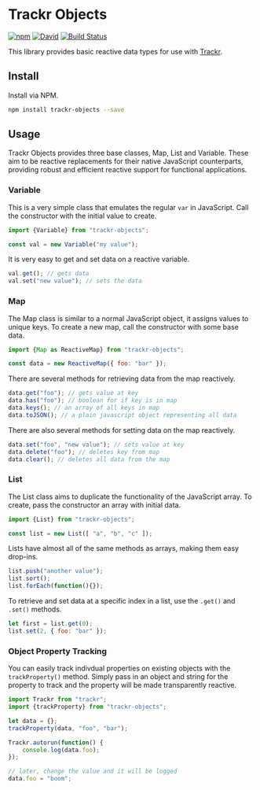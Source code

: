 # Trackr Objects

[![npm](https://img.shields.io/npm/v/trackr-objects.svg)](https://www.npmjs.com/package/trackr-objects) [![David](https://img.shields.io/david/tyler-johnson/trackr-objects.svg)](https://david-dm.org/tyler-johnson/trackr-objects) [![Build Status](https://travis-ci.org/tyler-johnson/trackr-objects.svg?branch=master)](https://travis-ci.org/tyler-johnson/trackr-objects)

This library provides basic reactive data types for use with [Trackr](http://ghub.io/trackr).

## Install

Install via NPM.

```sh
npm install trackr-objects --save
```

## Usage

Trackr Objects provides three base classes, Map, List and Variable. These aim to be reactive replacements for their native JavaScript counterparts, providing robust and efficient reactive support for functional applications.

### Variable

This is a very simple class that emulates the regular `var` in JavaScript. Call the constructor with the initial value to create.

```js
import {Variable} from "trackr-objects";

const val = new Variable("my value");
```

It is very easy to get and set data on a reactive variable.

```js
val.get(); // gets data
val.set("new value"); // sets the data
```

### Map

The Map class is similar to a normal JavaScript object, it assigns values to unique keys. To create a new map, call the constructor with some base data.

```js
import {Map as ReactiveMap} from "trackr-objects";

const data = new ReactiveMap({ foo: "bar" });
```

There are several methods for retrieving data from the map reactively.

```js
data.get("foo"); // gets value at key
data.has("foo"); // boolean for if key is in map
data.keys(); // an array of all keys in map
data.toJSON(); // a plain javascript object representing all data
```

There are also several methods for setting data on the map reactively.

```js
data.set("foo", "new value"); // sets value at key
data.delete("foo"); // deletes key from map
data.clear(); // deletes all data from the map
```

### List

The List class aims to duplicate the functionality of the JavaScript array. To create, pass the constructor an array with initial data.

```js
import {List} from "trackr-objects";

const list = new List([ "a", "b", "c" ]);
```

Lists have almost all of the same methods as arrays, making them easy drop-ins.

```js
list.push("another value");
list.sort();
list.forEach(function(){});
```

To retrieve and set data at a specific index in a list, use the `.get()` and `.set()` methods.

```js
let first = list.get(0);
list.set(2, { foo: "bar" });
```

### Object Property Tracking

You can easily track indivdual properties on existing objects with the `trackProperty()` method. Simply pass in an object and string for the property to track and the property will be made transparently reactive.

```js
import Trackr from "trackr";
import {trackProperty} from "trackr-objects";

let data = {};
trackProperty(data, "foo", "bar");

Trackr.autorun(function() {
	console.log(data.foo);
});

// later, change the value and it will be logged
data.foo = "boom";
```

